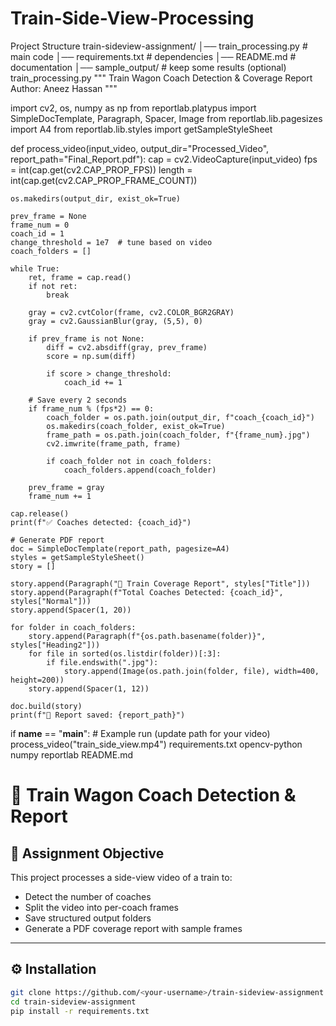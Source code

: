 # Train-Side-View-Processing
Project Structure
train-sideview-assignment/
│── train_processing.py      # main code
│── requirements.txt         # dependencies
│── README.md                # documentation
│── sample_output/           # keep some results (optional)
train_processing.py
"""
Train Wagon Coach Detection & Coverage Report
Author: Aneez Hassan
"""

import cv2, os, numpy as np
from reportlab.platypus import SimpleDocTemplate, Paragraph, Spacer, Image
from reportlab.lib.pagesizes import A4
from reportlab.lib.styles import getSampleStyleSheet

def process_video(input_video, output_dir="Processed_Video", report_path="Final_Report.pdf"):
    cap = cv2.VideoCapture(input_video)
    fps = int(cap.get(cv2.CAP_PROP_FPS))
    length = int(cap.get(cv2.CAP_PROP_FRAME_COUNT))

    os.makedirs(output_dir, exist_ok=True)

    prev_frame = None
    frame_num = 0
    coach_id = 1
    change_threshold = 1e7  # tune based on video
    coach_folders = []

    while True:
        ret, frame = cap.read()
        if not ret:
            break

        gray = cv2.cvtColor(frame, cv2.COLOR_BGR2GRAY)
        gray = cv2.GaussianBlur(gray, (5,5), 0)

        if prev_frame is not None:
            diff = cv2.absdiff(gray, prev_frame)
            score = np.sum(diff)

            if score > change_threshold:
                coach_id += 1

        # Save every 2 seconds
        if frame_num % (fps*2) == 0:
            coach_folder = os.path.join(output_dir, f"coach_{coach_id}")
            os.makedirs(coach_folder, exist_ok=True)
            frame_path = os.path.join(coach_folder, f"{frame_num}.jpg")
            cv2.imwrite(frame_path, frame)

            if coach_folder not in coach_folders:
                coach_folders.append(coach_folder)

        prev_frame = gray
        frame_num += 1

    cap.release()
    print(f"✅ Coaches detected: {coach_id}")

    # Generate PDF report
    doc = SimpleDocTemplate(report_path, pagesize=A4)
    styles = getSampleStyleSheet()
    story = []

    story.append(Paragraph("🚆 Train Coverage Report", styles["Title"]))
    story.append(Paragraph(f"Total Coaches Detected: {coach_id}", styles["Normal"]))
    story.append(Spacer(1, 20))

    for folder in coach_folders:
        story.append(Paragraph(f"{os.path.basename(folder)}", styles["Heading2"]))
        for file in sorted(os.listdir(folder))[:3]:
            if file.endswith(".jpg"):
                story.append(Image(os.path.join(folder, file), width=400, height=200))
        story.append(Spacer(1, 12))

    doc.build(story)
    print(f"📄 Report saved: {report_path}")


if __name__ == "__main__":
    # Example run (update path for your video)
    process_video("train_side_view.mp4")
requirements.txt
opencv-python
numpy
reportlab
README.md
# 🚆 Train Wagon Coach Detection & Report

## 📌 Assignment Objective
This project processes a side-view video of a train to:
- Detect the number of coaches
- Split the video into per-coach frames
- Save structured output folders
- Generate a PDF coverage report with sample frames

---

## ⚙️ Installation
```bash
git clone https://github.com/<your-username>/train-sideview-assignment.git
cd train-sideview-assignment
pip install -r requirements.txt
